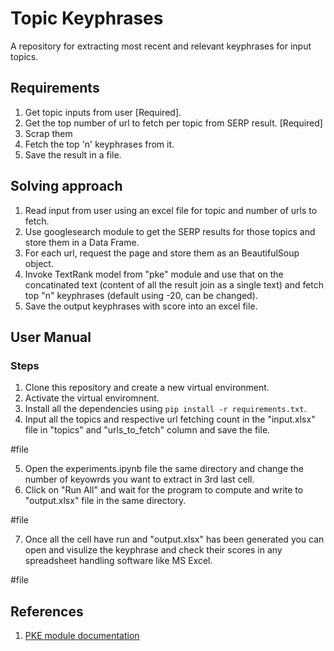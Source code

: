 # Topic Keyphrases <br>
A repository for extracting most recent and relevant keyphrases for input topics.

## Requirements<br>
1. Get topic inputs from user [Required].
2. Get the top number of url to fetch per topic from SERP result. [Required]
3. Scrap them 
4. Fetch the top 'n' keyphrases from it.
5. Save the result in a file.

## Solving approach <br>
1. Read input from user using an excel file for topic and number of urls to fetch.
2. Use googlesearch module to get the SERP results for those topics and store them in a Data Frame.
3. For each url, request the page and store them as an BeautifulSoup object.
4. Invoke TextRank model from "pke" module and use that on the concatinated text (content of all the result join as a single text) and fetch top "n" keyphrases (default using -20, can be changed).
5. Save the output keyphrases with score into an excel file.

## User Manual<br>
### Steps
1. Clone this repository and create a new virtual environment.
2. Activate the virtual enviromnent.
3. Install all the dependencies using ```pip install -r requirements.txt```.
4. Input all the topics and respective url fetching count in the "input.xlsx" file in "topics" and "urls_to_fetch" column and save the file.

#file

5. Open the experiments.ipynb file the same directory and change the number of keyowrds you want to extract in 3rd last cell.
6. Click on "Run All" and wait for the program to compute and write to "output.xlsx" file in the same directory.

#file

7. Once all the cell have run and "output.xlsx" has been generated you can open and visulize the keyphrase and check their scores in any spreadsheet handling software like MS Excel.

#file

## References
1. [PKE module documentation](https://boudinfl.github.io/pke/build/html/index.html)


